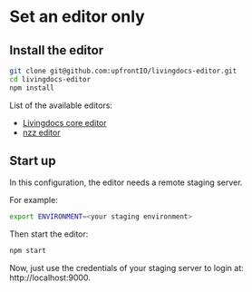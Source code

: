 # Set an editor only

## Install the editor

```bash
git clone git@github.com:upfrontIO/livingdocs-editor.git
cd livingdocs-editor
npm install
```

List of the available editors:
- [Livingdocs core editor](https://github.com/upfrontIO/livingdocs-editor)
- [nzz editor](https://github.com/nzzdev/livingdocs-editor)

## Start up

In this configuration, the editor needs a remote staging server.

For example:
```bash
export ENVIRONMENT=<your staging environment>
```
Then start the editor:
```bash
npm start
```

Now, just use the credentials of your staging server to login at: http://localhost:9000.
